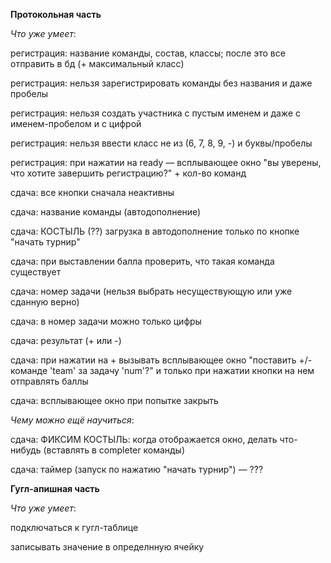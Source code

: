 **Протокольная часть**

*Что уже умеет*:

регистрация: название команды, состав, классы; после это все отправить в бд (+ максимальный класс)

регистрация: нельзя зарегистрировать команды без названия и даже пробелы

регистрация: нельзя создать участника с пустым именем и даже с именем-пробелом и с цифрой 

регистрация: нельзя ввести класс не из (6, 7, 8, 9, -) и буквы/пробелы

регистрация: при нажатии на ready — всплывающее окно "вы уверены, что хотите завершить регистрацию?" + кол-во команд

сдача: все кнопки сначала неактивны

сдача: название команды (автодополнение)

сдача: КОСТЫЛЬ (??) загрузка в автодополнение только по кнопке "начать турнир"

сдача: при выставлении балла проверить, что такая команда существует

сдача: номер задачи (нельзя выбрать несуществующую или уже сданную верно)

сдача: в номер задачи можно только цифры

сдача: результат (+ или -)

сдача: при нажатии на + вызывать всплывающее окно "поставить +/- команде 'team' за задачу 'num'?"  и только при нажатии кнопки на нем отправлять баллы

сдача: всплывающее окно при попытке закрыть

*Чему можно ещё научиться*:

сдача: ФИКСИМ КОСТЫЛЬ: когда отображается окно, делать что-нибудь (вставлять в completer команды)

сдача: таймер (запуск по нажатию "начать турнир") — ???


**Гугл-апишная часть**

*Что уже умеет*:

подключаться к гугл-таблице

записывать значение в определнную ячейку
